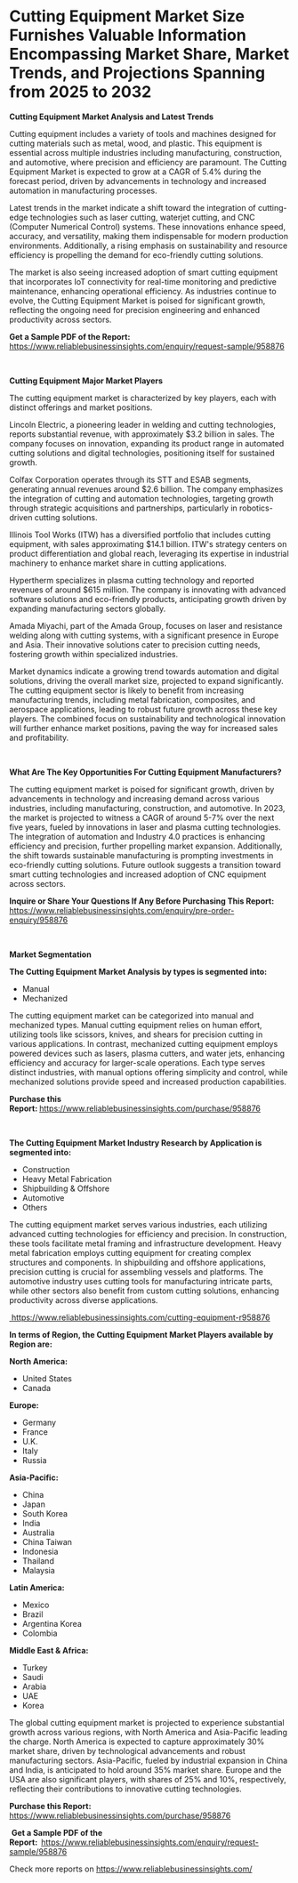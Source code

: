 <p><h1>Cutting Equipment Market Size Furnishes Valuable Information Encompassing Market Share, Market Trends, and Projections Spanning from 2025 to 2032</h1></p><p><strong>Cutting Equipment Market Analysis and Latest Trends</strong></p>
<p><p>Cutting equipment includes a variety of tools and machines designed for cutting materials such as metal, wood, and plastic. This equipment is essential across multiple industries including manufacturing, construction, and automotive, where precision and efficiency are paramount. The Cutting Equipment Market is expected to grow at a CAGR of 5.4% during the forecast period, driven by advancements in technology and increased automation in manufacturing processes. </p><p>Latest trends in the market indicate a shift toward the integration of cutting-edge technologies such as laser cutting, waterjet cutting, and CNC (Computer Numerical Control) systems. These innovations enhance speed, accuracy, and versatility, making them indispensable for modern production environments. Additionally, a rising emphasis on sustainability and resource efficiency is propelling the demand for eco-friendly cutting solutions. </p><p>The market is also seeing increased adoption of smart cutting equipment that incorporates IoT connectivity for real-time monitoring and predictive maintenance, enhancing operational efficiency. As industries continue to evolve, the Cutting Equipment Market is poised for significant growth, reflecting the ongoing need for precision engineering and enhanced productivity across sectors.</p></p>
<p><strong>Get a Sample PDF of the Report:&nbsp;</strong> <a href="https://www.reliablebusinessinsights.com/enquiry/request-sample/958876?utm_campaign=2319&utm_medium=2&utm_source=Github&utm_content=ia&utm_term=06032025&utm_id=cutting-equipment">https://www.reliablebusinessinsights.com/enquiry/request-sample/958876</a></p>
<p>&nbsp;</p>
<p><strong>Cutting Equipment Major Market Players</strong></p>
<p><p>The cutting equipment market is characterized by key players, each with distinct offerings and market positions. </p><p>Lincoln Electric, a pioneering leader in welding and cutting technologies, reports substantial revenue, with approximately $3.2 billion in sales. The company focuses on innovation, expanding its product range in automated cutting solutions and digital technologies, positioning itself for sustained growth.</p><p>Colfax Corporation operates through its STT and ESAB segments, generating annual revenues around $2.6 billion. The company emphasizes the integration of cutting and automation technologies, targeting growth through strategic acquisitions and partnerships, particularly in robotics-driven cutting solutions.</p><p>Illinois Tool Works (ITW) has a diversified portfolio that includes cutting equipment, with sales approximating $14.1 billion. ITW's strategy centers on product differentiation and global reach, leveraging its expertise in industrial machinery to enhance market share in cutting applications.</p><p>Hypertherm specializes in plasma cutting technology and reported revenues of around $615 million. The company is innovating with advanced software solutions and eco-friendly products, anticipating growth driven by expanding manufacturing sectors globally.</p><p>Amada Miyachi, part of the Amada Group, focuses on laser and resistance welding along with cutting systems, with a significant presence in Europe and Asia. Their innovative solutions cater to precision cutting needs, fostering growth within specialized industries.</p><p>Market dynamics indicate a growing trend towards automation and digital solutions, driving the overall market size, projected to expand significantly. The cutting equipment sector is likely to benefit from increasing manufacturing trends, including metal fabrication, composites, and aerospace applications, leading to robust future growth across these key players. The combined focus on sustainability and technological innovation will further enhance market positions, paving the way for increased sales and profitability.</p></p>
<p>&nbsp;</p>
<p><strong>What Are The Key Opportunities For Cutting Equipment Manufacturers?</strong></p>
<p><p>The cutting equipment market is poised for significant growth, driven by advancements in technology and increasing demand across various industries, including manufacturing, construction, and automotive. In 2023, the market is projected to witness a CAGR of around 5-7% over the next five years, fueled by innovations in laser and plasma cutting technologies. The integration of automation and Industry 4.0 practices is enhancing efficiency and precision, further propelling market expansion. Additionally, the shift towards sustainable manufacturing is prompting investments in eco-friendly cutting solutions. Future outlook suggests a transition toward smart cutting technologies and increased adoption of CNC equipment across sectors.</p></p>
<p><strong>Inquire or Share Your Questions If Any Before Purchasing This Report:</strong> <a href="https://www.reliablebusinessinsights.com/enquiry/pre-order-enquiry/958876?utm_campaign=2319&utm_medium=2&utm_source=Github&utm_content=ia&utm_term=06032025&utm_id=cutting-equipment">https://www.reliablebusinessinsights.com/enquiry/pre-order-enquiry/958876</a></p>
<p>&nbsp;</p>
<p><strong>Market Segmentation</strong></p>
<p><strong>The Cutting Equipment Market Analysis by types is segmented into:</strong></p>
<p><ul><li>Manual</li><li>Mechanized</li></ul></p>
<p><p>The cutting equipment market can be categorized into manual and mechanized types. Manual cutting equipment relies on human effort, utilizing tools like scissors, knives, and shears for precision cutting in various applications. In contrast, mechanized cutting equipment employs powered devices such as lasers, plasma cutters, and water jets, enhancing efficiency and accuracy for larger-scale operations. Each type serves distinct industries, with manual options offering simplicity and control, while mechanized solutions provide speed and increased production capabilities.</p></p>
<p><strong>Purchase this Report:&nbsp;</strong><a href="https://www.reliablebusinessinsights.com/purchase/958876?utm_campaign=2319&utm_medium=2&utm_source=Github&utm_content=ia&utm_term=06032025&utm_id=cutting-equipment">https://www.reliablebusinessinsights.com/purchase/958876</a></p>
<p>&nbsp;</p>
<p><strong>The Cutting Equipment Market Industry Research by Application is segmented into:</strong></p>
<p><ul><li>Construction</li><li>Heavy Metal Fabrication</li><li>Shipbuilding & Offshore</li><li>Automotive</li><li>Others</li></ul></p>
<p><p>The cutting equipment market serves various industries, each utilizing advanced cutting technologies for efficiency and precision. In construction, these tools facilitate metal framing and infrastructure development. Heavy metal fabrication employs cutting equipment for creating complex structures and components. In shipbuilding and offshore applications, precision cutting is crucial for assembling vessels and platforms. The automotive industry uses cutting tools for manufacturing intricate parts, while other sectors also benefit from custom cutting solutions, enhancing productivity across diverse applications.</p></p>
<p><a href="https://www.reliablebusinessinsights.com/cutting-equipment-r958876?utm_campaign=2319&utm_medium=2&utm_source=Github&utm_content=ia&utm_term=06032025&utm_id=cutting-equipment">&nbsp;https://www.reliablebusinessinsights.com/cutting-equipment-r958876</a></p>
<p><strong>In terms of Region, the Cutting Equipment Market Players available by Region are:</strong></p>
<p>
    <p> <strong> North America: </strong>
        <ul>
            <li>United States</li>
            <li>Canada</li>
        </ul>
        </p> 
    <p> <strong> Europe: </strong>
        <ul>
            <li>Germany</li>
            <li>France</li>
            <li>U.K.</li>
            <li>Italy</li>
            <li>Russia</li>
        </ul>
        </p> 
    <p> <strong> Asia-Pacific: </strong>
        <ul>
            <li>China</li>
            <li>Japan</li>
            <li>South Korea</li>
            <li>India</li>
            <li>Australia</li>
            <li>China Taiwan</li>
            <li>Indonesia</li>
            <li>Thailand</li>
            <li>Malaysia</li>
        </ul>
        </p> 
    <p> <strong> Latin America: </strong>
        <ul>
            <li>Mexico</li>
            <li>Brazil</li>
            <li>Argentina Korea</li>
            <li>Colombia</li>
        </ul>
        </p> 
    <p> <strong> Middle East & Africa: </strong>
        <ul>
            <li>Turkey</li>
            <li>Saudi</li>
            <li>Arabia</li>
            <li>UAE</li>
            <li>Korea</li>
        </ul>
    </p>
    </p>
<p><p>The global cutting equipment market is projected to experience substantial growth across various regions, with North America and Asia-Pacific leading the charge. North America is expected to capture approximately 30% market share, driven by technological advancements and robust manufacturing sectors. Asia-Pacific, fueled by industrial expansion in China and India, is anticipated to hold around 35% market share. Europe and the USA are also significant players, with shares of 25% and 10%, respectively, reflecting their contributions to innovative cutting technologies.</p></p>
<p><strong>Purchase this Report: </strong><a href="https://www.reliablebusinessinsights.com/purchase/958876?utm_campaign=2319&utm_medium=2&utm_source=Github&utm_content=ia&utm_term=06032025&utm_id=cutting-equipment">https://www.reliablebusinessinsights.com/purchase/958876</a></p>
<p>&nbsp;<strong>Get a Sample PDF of the Report:&nbsp;&nbsp;</strong><a href="https://www.reliablebusinessinsights.com/enquiry/request-sample/958876?utm_campaign=2319&utm_medium=2&utm_source=Github&utm_content=ia&utm_term=06032025&utm_id=cutting-equipment">https://www.reliablebusinessinsights.com/enquiry/request-sample/958876</a></p>
<p><strong></strong></p>
<p>Check more reports on <a href="https://www.reliablebusinessinsights.com/?utm_campaign=2319&utm_medium=2&utm_source=Github&utm_content=ia&utm_term=06032025&utm_id=cutting-equipment">https://www.reliablebusinessinsights.com/</a></p>